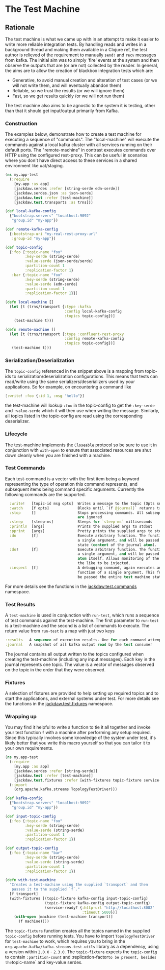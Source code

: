 # The Test Machine

## Rationale

The test machine is what we came up with in an attempt to make it easier to
write more reliable integration tests. By handling reads and writes in a background
thread and making them available in a Clojure ref, the test author is relieved
of the requirement to manually `send!` and `recv` messages from kafka. The initial
aim was to simply 'fire' events at the system and then observe the outputs that
are (or are not) collected by the reader. In general, the aims are to allow the
creation of blackbox integration tests which are:

 * Generative, to avoid manual creation and alteration of test cases (or we will
not write them, and will eventually abandon them)
 * Reliable, so we trust the results (or we will ignore them)
 * Fast, so we get results quickly (or we will not run them)

The test machine also aims to be agnostic to the system it is testing, other
than that it should get input/output primarily from Kafka.

### Construction

The examples below, demonstrate how to create a test machine for executing a
sequence of "commands". The "local-machine" will execute the commands against a
local kafka cluster with all services running on their default ports. The
"remote-machine" in contrast executes commands over HTTP using the configured
rest-proxy. This can be useful in scenarios where you don't have direct access
to these services in a shared environment like uat/staging.

```clojure
(ns my.app-test
  (:require
    [my.app :as app]
    [jackdaw.serdes :refer [string-serde edn-serde]]
    [jackdaw.serdes.json :as json-serde]
    [jackdaw.test :refer [test-machine]]
    [jackdaw.test.transports :as trns]))

(def local-kafka-config
  {"bootstrap.servers" "localhost:9092"
   "group.id" "my-app"})

(def remote-kafka-config
  {:bootstrap-uri "my-real-rest-proxy-url"
   :group-id "my-app"})

(def topic-config
  {:foo {:topic-name "foo"
         :key-serde (string-serde)
         :value-serde (json-serde/serde)
         :partition-count 1
         :replication-factor 1}
   :bar {:topic-name "foo"
         :key-serde (string-serde)
         :value-serde (edn-serde)
         :partition-count 1
         :replication-factor 1}})

(defn local-machine []
  (let [t (trns/transport {:type :kafka
                           :config local-kafka-config
                           :topics topic-config})]
    (test-machine t)))

(defn remote-machine []
  (let [t (trns/transport {:type :confluent-rest-proxy
                           :config remote-kafka-config
                           :topics topic-config})]
   (test-machine t)))
```

### Serialization/Deserialization

The `topic-config` referenced in the snippet above is a mapping from topic-ids to
serialization/deserialization configurations. This means that tests can read/write
using the same serializers/deserializers used by your applications. So for example, on
encountering a command like

```clojure
[:write! :foo {:id 1, :msg "hello"}]
```

the test-machine will lookup `:foo` in the topic-config to get the `:key-serde`
and `:value-serde` which it will then use when writing the message. Similarly, all topics
listed in the topic-config are read using the corresponding deserializer.

### Lifecycle

The test-machine implements the `Closeable` protocol so be sure to use it in
conjunction with `with-open` to ensure that associated resources are shut down
cleanly when you are finished with a machine.

### Test Commands

Each test-command is a vector with the first item being a keyword representing the
type of operation this command represents, and subsequent items being command
specific arguments. Currently the following commands are the supported.

```clojure
  :write!   [topic-id msg opts]  Writes a message to the topic (Opts supports :key-fn, :partition, :partition-fn, :key, :timeout)
  :watch    [f opts]             Blocks until `(f @journal)` returns truthy
  :stop     []                   Stops processing commands. All subsequent commands
                                 are ignored
  :sleep    [sleep-ms]           Sleeps for `sleep-ms` milliseconds
  :println  [args]               Prints the supplied args to stdout
  :pprint   [args]               Pretty prints the supplied args to stdout
  :do       [f]                  Execute arbitrary function. The function should take
                                 a single argument, and will be passed the journal
                                 state (content of the journal atom).
  :do!      [f]                  Execute arbitrary function. The function should take
                                 a single argument, and will be passed the journal
                                 atom itself. Allows monitoring of the joural or
                                 the like to be injected.
  :inspect  [f]                  A debugging command, again executes an arbitrary
                                 function of a single argument. This function will
                                 be passed the entire test machine state.
```
For more details see the functions in the [jackdaw.test.commands](https://cljdoc.org/d/fundingcircle/jackdaw/CURRENT/api/jackdaw.test.commands) namespace.

### Test Results

A `test-machine` is used in conjunction with `run-test`, which runs a sequence of test commands against the test-machine. The first parameter to `run-test` is a test-machine and the second is a list of commands to execute. The return value from `run-test` is a map with just two keys

```clojure
:results   A sequence of execution results. One for each command attempted
:journal   A snapshot of all kafka output read by the test consumer
```

The journal contains all output written to the topics configured when creating
the test-machine (including any input messages). Each key in the journal
represents one topic. The value is a vector of messages observed on the topic
in the order that they were observed.

### Fixtures

A selection of fixtures are provided to help setting up required topics and
to start the applications, and external systems under test. For more details
see the functions in the [jackdaw.test.fixtures](https://cljdoc.org/d/fundingcircle/jackdaw/CURRENT/api/jackdaw.test.fixtures) namespace.

### Wrapping up

You may find it helpful to write a function to tie it all together and invoke
your test function `f` with a machine after performing any setup required. Since
this typically involves some knowledge of the system under test, it's likely
better that you write this macro yourself so that you can tailor it to your own
requirements.

```clojure
(ns my.app-test
  (:require
    [my.app :as app]
    [jackdaw.serdes :refer [string-serde]]
    [jackdaw.test :refer [test-machine]]
    [jackdaw.test.fixtures :refer [with-fixtures topic-fixture service-ready?]])
  (:import
    (org.apache.kafka.streams TopologyTestDriver)))

(def kafka-config
  {"bootstrap.servers" "localhost:9092"
   "group.id" "my-app"})

(def input-topic-config
  {:foo {:topic-name "foo"
         :key-serde (string-serde)
         :value-serde (string-serde)
         :partition-count 1
         :replication-factor 1})

(def output-topic-config
  {:foo {:topic-name "bar"
         :key-serde (string-serde)
         :value-serde (string-serde)
         :partition-count 1
         :replication-factor 1})

(defn with-test-machine
  "Creates a test-machine using the supplied `transport` and then
   passes it to the supplied `f`."
  [f transport]
  (with-fixtures [(topic-fixture kafka-config input-topic-config)
                  (topic-fixture kafka-config output-topic-config)
                  (service-ready? {:http-url "http://localhost:8082"
                                   :timeout 5000})]
    (with-open [machine (test-machine transport)]
      (f machine))))
```

The `topic-fixture` function creates all the topics named in the supplied `topic-config` before running tests. You have to import `TopologyTestDriver` for `test-machine` to work, which requires you to bring in the `org.apache.kafka/kafka-streams-test-utils` library as a dependency, using a version within `2.0.0` - `2.3.0`. The `topic-fixture` expects the `topic-config` to contain `:partition-count` and :replication-factor` to be present, besides the `topic-name` and key-value serdes.
